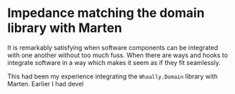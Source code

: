 Impedance matching the domain library with Marten
====

It is remarkably satisfying when software components can be integrated with one another without too much fuss. When there are ways and hooks to integrate software in a way which makes it seem as if they fit seamlessly.

This had been my experience integrating the `Whaally.Domain` library with Marten. Earlier I had devel